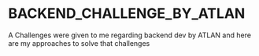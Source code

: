 # BACKEND_CHALLENGE_BY_ATLAN
A Challenges were given to me regarding backend dev by ATLAN and here are my approaches to solve that challenges
